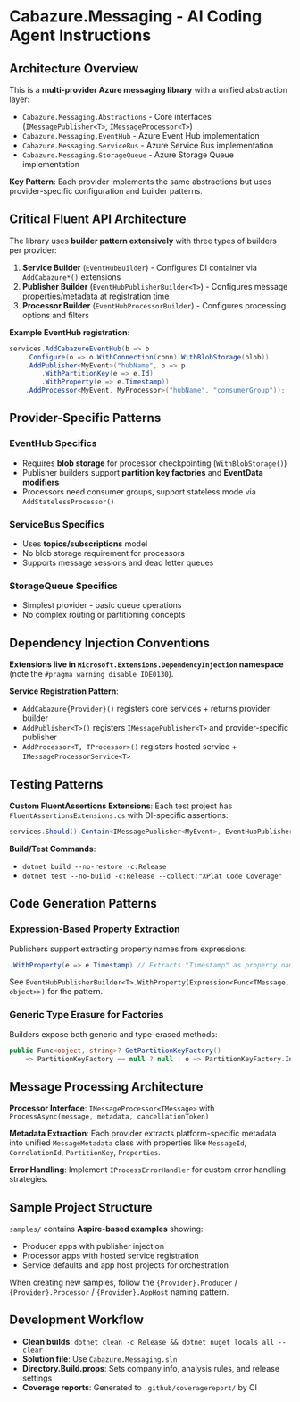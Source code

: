 # Cabazure.Messaging - AI Coding Agent Instructions

## Architecture Overview

This is a **multi-provider Azure messaging library** with a unified abstraction layer:
- `Cabazure.Messaging.Abstractions` - Core interfaces (`IMessagePublisher<T>`, `IMessageProcessor<T>`)
- `Cabazure.Messaging.EventHub` - Azure Event Hub implementation
- `Cabazure.Messaging.ServiceBus` - Azure Service Bus implementation  
- `Cabazure.Messaging.StorageQueue` - Azure Storage Queue implementation

**Key Pattern**: Each provider implements the same abstractions but uses provider-specific configuration and builder patterns.

## Critical Fluent API Architecture

The library uses **builder pattern extensively** with three types of builders per provider:
1. **Service Builder** (`EventHubBuilder`) - Configures DI container via `AddCabazure*()` extensions
2. **Publisher Builder** (`EventHubPublisherBuilder<T>`) - Configures message properties/metadata at registration time
3. **Processor Builder** (`EventHubProcessorBuilder`) - Configures processing options and filters

**Example EventHub registration**:
```csharp
services.AddCabazureEventHub(b => b
    .Configure(o => o.WithConnection(conn).WithBlobStorage(blob))
    .AddPublisher<MyEvent>("hubName", p => p
        .WithPartitionKey(e => e.Id)
        .WithProperty(e => e.Timestamp))
    .AddProcessor<MyEvent, MyProcessor>("hubName", "consumerGroup"));
```

## Provider-Specific Patterns

### EventHub Specifics
- Requires **blob storage** for processor checkpointing (`WithBlobStorage()`)
- Publisher builders support **partition key factories** and **EventData modifiers**
- Processors need consumer groups, support stateless mode via `AddStatelessProcessor()`

### ServiceBus Specifics  
- Uses **topics/subscriptions** model
- No blob storage requirement for processors
- Supports message sessions and dead letter queues

### StorageQueue Specifics
- Simplest provider - basic queue operations
- No complex routing or partitioning concepts

## Dependency Injection Conventions

**Extensions live in `Microsoft.Extensions.DependencyInjection` namespace** (note the `#pragma warning disable IDE0130`).

**Service Registration Pattern**:
- `AddCabazure{Provider}()` registers core services + returns provider builder
- `AddPublisher<T>()` registers `IMessagePublisher<T>` and provider-specific publisher
- `AddProcessor<T, TProcessor>()` registers hosted service + `IMessageProcessorService<T>`

## Testing Patterns

**Custom FluentAssertions Extensions**: Each test project has `FluentAssertionsExtensions.cs` with DI-specific assertions:
```csharp
services.Should().Contain<IMessagePublisher<MyEvent>, EventHubPublisher<MyEvent>>(ServiceLifetime.Singleton);
```

**Build/Test Commands**:
- `dotnet build --no-restore -c:Release` 
- `dotnet test --no-build -c:Release --collect:"XPlat Code Coverage"`

## Code Generation Patterns

### Expression-Based Property Extraction
Publishers support extracting property names from expressions:
```csharp
.WithProperty(e => e.Timestamp) // Extracts "Timestamp" as property name
```
See `EventHubPublisherBuilder<T>.WithProperty(Expression<Func<TMessage, object>>)` for the pattern.

### Generic Type Erasure for Factories
Builders expose both generic and type-erased methods:
```csharp
public Func<object, string>? GetPartitionKeyFactory() 
    => PartitionKeyFactory == null ? null : o => PartitionKeyFactory.Invoke((TMessage)o);
```

## Message Processing Architecture

**Processor Interface**: `IMessageProcessor<TMessage>` with `ProcessAsync(message, metadata, cancellationToken)`

**Metadata Extraction**: Each provider extracts platform-specific metadata into unified `MessageMetadata` class with properties like `MessageId`, `CorrelationId`, `PartitionKey`, `Properties`.

**Error Handling**: Implement `IProcessErrorHandler` for custom error handling strategies.

## Sample Project Structure

`samples/` contains **Aspire-based examples** showing:
- Producer apps with publisher injection
- Processor apps with hosted service registration  
- Service defaults and app host projects for orchestration

When creating new samples, follow the `{Provider}.Producer` / `{Provider}.Processor` / `{Provider}.AppHost` naming pattern.

## Development Workflow

- **Clean builds**: `dotnet clean -c Release && dotnet nuget locals all --clear`
- **Solution file**: Use `Cabazure.Messaging.sln` 
- **Directory.Build.props**: Sets company info, analysis rules, and release settings
- **Coverage reports**: Generated to `.github/coveragereport/` by CI
